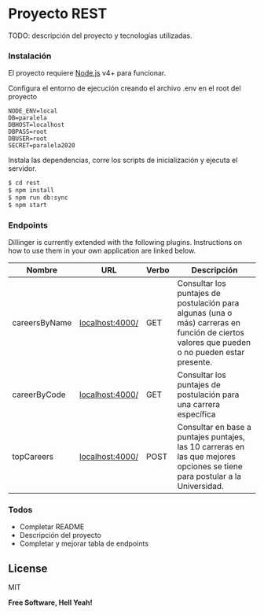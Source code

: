 # Proyecto REST

TODO: descripción del proyecto y tecnologías utilizadas.

### Instalación

El proyecto requiere [Node.js](https://nodejs.org/) v4+ para funcionar.

Configura el entorno de ejecución creando el archivo .env en el root del proyecto

```
NODE_ENV=local
DB=paralela
DBHOST=localhost
DBPASS=root
DBUSER=root
SECRET=paralela2020
```

Instala las dependencias, corre los scripts de inicialización y ejecuta el servidor.

```sh
$ cd rest
$ npm install
$ npm run db:sync
$ npm start
```

### Endpoints

Dillinger is currently extended with the following plugins. Instructions on how to use them in your own application are linked below.

| Nombre        | URL                     | Verbo | Descripción |
| ---------     | ----------------------- | ----- | ----------- |
| careersByName | [localhost:4000/][pldb] | GET   | Consultar los puntajes de postulación para algunas (una o más) carreras en función de ciertos valores que pueden o no pueden estar presente.
| careerByCode  | [localhost:4000/][plgh] | GET   | Consultar los puntajes de postulación para una carrera específica
| topCareers    | [localhost:4000/][plgh] | POST  | Consultar en base a puntajes puntajes, las 10 carreras en las que   mejores opciones se tiene para postular a la Universidad.

### Todos

- Completar README
- Descripción del proyecto
- Completar y mejorar tabla de endpoints

## License

MIT

**Free Software, Hell Yeah!**

[//]: # "These are reference links used in the body of this note and get stripped out when the markdown processor does its job. There is no need to format nicely because it shouldn't be seen. Thanks SO - http://stackoverflow.com/questions/4823468/store-comments-in-markdown-syntax"
[dill]: https://github.com/joemccann/dillinger
[git-repo-url]: https://github.com/joemccann/dillinger.git
[john gruber]: http://daringfireball.net
[df1]: http://daringfireball.net/projects/markdown/
[markdown-it]: https://github.com/markdown-it/markdown-it
[ace editor]: http://ace.ajax.org
[node.js]: http://nodejs.org
[twitter bootstrap]: http://twitter.github.com/bootstrap/
[jquery]: http://jquery.com
[@tjholowaychuk]: http://twitter.com/tjholowaychuk
[express]: http://expressjs.com
[angularjs]: http://angularjs.org
[gulp]: http://gulpjs.com
[pldb]: https://github.com/joemccann/dillinger/tree/master/plugins/dropbox/README.md
[plgh]: https://github.com/joemccann/dillinger/tree/master/plugins/github/README.md
[plgd]: https://github.com/joemccann/dillinger/tree/master/plugins/googledrive/README.md
[plod]: https://github.com/joemccann/dillinger/tree/master/plugins/onedrive/README.md
[plme]: https://github.com/joemccann/dillinger/tree/master/plugins/medium/README.md
[plga]: https://github.com/RahulHP/dillinger/blob/master/plugins/googleanalytics/README.md
